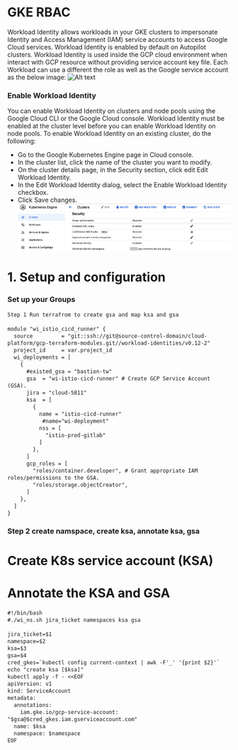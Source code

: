 # GKE RBAC

Workload Identity allows workloads in your GKE clusters to impersonate Identity and Access Management (IAM) service accounts to access Google Cloud services. Workload Identity is enabled by default on Autopilot clusters. Workload Identity is used inside the GCP cloud environment when interact with GCP resource without providing service account key file. Each Workload can use a different the role as well as the Google service account as the below image:
![Alt text](https://github.com/anhbuicsa/gcp-terraform/blob/master/gke-workload-identity/images/gke-workload-identity.png?raw=true "Title")

### Enable Workload Identity
You can enable Workload Identity on clusters and node pools using the Google Cloud CLI or the Google Cloud console. Workload Identity must be enabled at the cluster level before you can enable Workload Identity on node pools.
To enable Workload Identity on an existing cluster, do the following:
  - Go to the Google Kubernetes Engine page in Cloud console.
  - In the cluster list, click the name of the cluster you want to modify.
  - On the cluster details page, in the Security section, click edit Edit Workload Identity.
  - In the Edit Workload Identity dialog, select the Enable Workload Identity checkbox.
  - Click Save changes.
![Alt text](https://github.com/anhbuicsa/gcp-terraform/blob/master/gke-workload-identity/images/enable-wi.png?raw=true "Title")

# 1. Setup and configuration
### Set up your Groups
```
Step 1 Run terrafrom to create gsa and map ksa and gsa

module "wi_istio_cicd_runner" {
  source         = "git::ssh://git@source-control-domain/cloud-platform/gcp-terraform-modules.git//workload-identities/v0.12-2"
  project_id     = var.project_id
  wi_deployments = [
    {
      #existed_gsa = "bastion-tw"
      gsa  = "wi-istio-cicd-runner" # Create GCP Service Account (GSA).
      jira = "cloud-5811"
      ksa  = [
        {
          name = "istio-cicd-runner"
           #name="wi-deployment"
          nss = [
            "istio-prod-gitlab"
          ]
        },
      ]
      gcp_roles = [
        "roles/container.developer", # Grant appropriate IAM roles/permissions to the GSA.
        "roles/storage.objectCreator",
      ]
    },
  ]
}
```

### Step 2 create namspace, create ksa, annotate ksa, gsa
# Create K8s service account (KSA)
# Annotate the KSA and GSA

```
#!/bin/bash
#./wi_ns.sh jira_ticket namespaces ksa gsa

jira_ticket=$1
namespace=$2
ksa=$3
gsa=$4
cred_gkes=`kubectl config current-context | awk -F'_' '{print $2}'`
echo "create ksa [$ksa]"
kubectl apply -f - <<EOF
apiVersion: v1
kind: ServiceAccount
metadata:
  annotations:
    iam.gke.io/gcp-service-account: "$gsa@$cred_gkes.iam.gserviceaccount.com"
  name: $ksa
  namespace: $namespace
EOF

```

